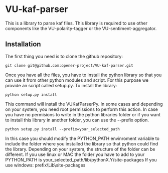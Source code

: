 VU-kaf-parser
=============

This is a library to parse kaf files. This library is required to use other components like the VU-polarity-tagger or
the VU-sentiment-aggregator.

Installation
------------
The first thing you need is to clone the github repository:

````shell
git clone git@github.com:opener-project/VU-kaf-parser.git
````

Once you have all the files, you have to install the python library so that you can use it from other
python modules and script. For this purpose we provide an script called setup.py. To install the library:

````shell
python setup.py install
````

This command will install the VUKafParserPy. In some cases and depending on your system, you need root
permissions to perform this action. In case you have no permisions to write in the python libraries folder
or if you want to install this library in another folder, you can use the --prefix option.

````shell
python setup.py install --prefix=your_selected_path
````

In this case you should modify the PYTHON_PATH envinroment variable to include the folder where you installed the
library so that python could find the library. Depending on your system, the structure of the folder can be different.
If you use linux or MAC the folder you have to add to your PYTHON_PATH is your_selected_path/lib/pythonX.Y/site-packages
If you use windows: prefix\Lib\site-packages






